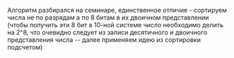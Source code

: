 Алгоритм разбирался на семинаре, единственное отличие - сортируем числа не по разрядам а по 8 битам в их двоичном представлении (чтобы получить эти 8 бит в 10-ной системе число необходимо делить на 2^8, что очевидно следует из записи десятичного и двоичного представления числа -- далее применяем идею из сортировки подсчетом)
